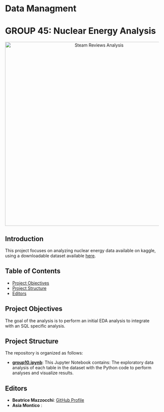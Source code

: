 # Data Managment

# GROUP 45: Nuclear Energy Analysis

<div align="center">
    <img src="https://help.steampowered.com/public/shared/images/responsive/steam_share_image.jpg" alt="Steam Reviews Analysis" width="600" />
</div>

## Introduction
This project focuses on analyzing nuclear energy data available on kaggle, using a downloadable dataset available [here](https://www.kaggle.com/datasets/alistairking/nuclear-energy-datasets/data).

## Table of Contents
- [Project Objectives](#project-objectives)
- [Project Structure](#project-structure)
- [Editors](#editors)

## Project Objectives
The goal of the analysis is to perform an initial EDA analysis to integrate with an SQL specific analysis.

## Project Structure
The repository is organized as follows:
- **[group10.ipynb](group10.ipynb)**: This Jupyter Notebook contains:
    The exploratory data analysis of each table in the dataset with the Python code to perform analyses and visualize results.

## Editors
- **Beatrice Mazzocchi**: [GitHub Profile](https://github.com/beatricemazz)
- **Asia Montico** :
